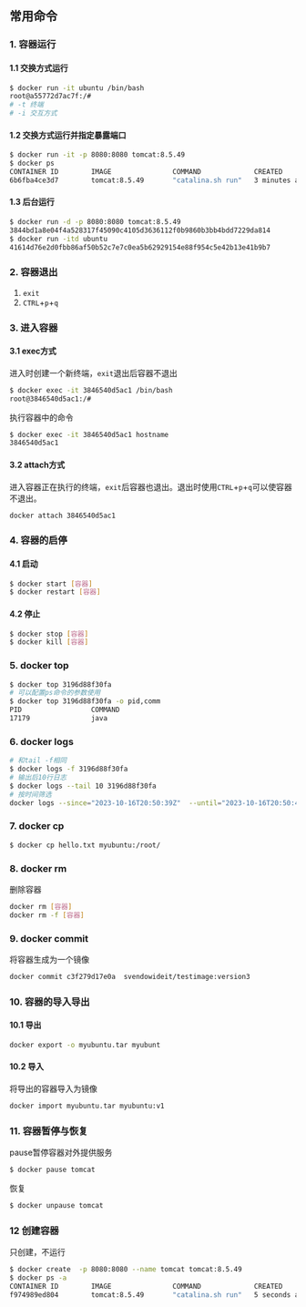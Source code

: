 ## 常用命令

### 1. 容器运行

#### 1.1 交换方式运行

```bash
$ docker run -it ubuntu /bin/bash
root@a55772d7ac7f:/#
# -t 终端
# -i 交互方式
```

#### 1.2 交换方式运行并指定暴露端口

```bash
$ docker run -it -p 8080:8080 tomcat:8.5.49
$ docker ps
CONTAINER ID        IMAGE               COMMAND             CREATED             STATUS              PORTS                    NAMES
6b6fba4ce3d7        tomcat:8.5.49       "catalina.sh run"   3 minutes ago       Up 3 minutes        0.0.0.0:8080->8080/tcp   flamboyant_greider
```

#### 1.3 后台运行

```bash
$ docker run -d -p 8080:8080 tomcat:8.5.49
3844bd1a8e04f4a528317f45090c4105d3636112f0b9860b3bb4bdd7229da814
$ docker run -itd ubuntu
41614d76e2d0fbb86af50b52c7e7c0ea5b62929154e88f954c5e42b13e41b9b7
```

### 2. 容器退出

1. `exit`
2. `CTRL`+`p`+`q`

### 3. 进入容器

#### 3.1 exec方式

进入时创建一个新终端，`exit`退出后容器不退出

```bash
$ docker exec -it 3846540d5ac1 /bin/bash
root@3846540d5ac1:/# 
```

执行容器中的命令

```bash
$ docker exec -it 3846540d5ac1 hostname
3846540d5ac1
```

#### 3.2 attach方式

进入容器正在执行的终端，`exit`后容器也退出。退出时使用`CTRL`+`p`+`q`可以使容器不退出。

```bash
docker attach 3846540d5ac1
```

### 4. 容器的启停

#### 4.1 启动

```bash
$ docker start [容器]
$ docker restart [容器]
```

#### 4.2 停止

```bash
$ docker stop [容器]
$ docker kill [容器]
```

### 5. docker top

```bash
$ docker top 3196d88f30fa
# 可以配置ps命令的参数使用
$ docker top 3196d88f30fa -o pid,comm
PID                 COMMAND
17179               java
```

### 6. docker logs

```bash
# 和tail -f相同
$ docker logs -f 3196d88f30fa
# 输出后10行日志
$ docker logs --tail 10 3196d88f30fa
# 按时间筛选
docker logs --since="2023-10-16T20:50:39Z"  --until="2023-10-16T20:50:40Z" 3196d88f30fa
```

### 7. docker cp

```bash
$ docker cp hello.txt myubuntu:/root/
```

### 8. docker rm

删除容器

```bash
docker rm [容器]
docker rm -f [容器]
```

### 9. docker commit

将容器生成为一个镜像

```bash
docker commit c3f279d17e0a  svendowideit/testimage:version3
```

### 10. 容器的导入导出

#### 10.1 导出

```bash
docker export -o myubuntu.tar myubunt
```

#### 10.2 导入

将导出的容器导入为镜像

```bash
docker import myubuntu.tar myubuntu:v1
```

### 11. 容器暂停与恢复

pause暂停容器对外提供服务

```bash
$ docker pause tomcat
```

恢复

```bash
$ docker unpause tomcat
```

### 12 创建容器

只创建，不运行

```bash
$ docker create  -p 8080:8080 --name tomcat tomcat:8.5.49
$ docker ps -a
CONTAINER ID        IMAGE               COMMAND             CREATED             STATUS              PORTS               NAMES
f974989ed804        tomcat:8.5.49       "catalina.sh run"   5 seconds ago       Created                                 tomcat
```



